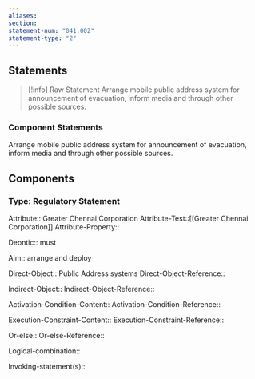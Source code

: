 ```yaml
---
aliases: 
section: 
statement-num: "041.002"
statement-type: "2"
---
```

## Statements 
> [!info] Raw Statement
> Arrange mobile public address system for announcement of evacuation, inform media and through other possible sources.  
> 

### Component Statements
Arrange mobile public address system for announcement of evacuation, inform media and through other possible sources.  
## Components
### Type: Regulatory Statement
Attribute:: Greater Chennai Corporation
Attribute-Test::[[Greater Chennai Corporation]]
Attribute-Property::

Deontic:: must

Aim:: arrange and deploy

Direct-Object:: Public Address systems
Direct-Object-Reference:: 

Indirect-Object::
Indirect-Object-Reference:: 

Activation-Condition-Content::
Activation-Condition-Reference:: 

Execution-Constraint-Content::
Execution-Constraint-Reference:: 

Or-else::
Or-else-Reference:: 

Logical-combination::

Invoking-statement(s)::